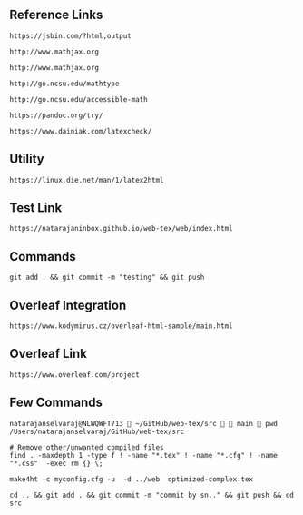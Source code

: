 
## Reference Links
    https://jsbin.com/?html,output 
    
    http://www.mathjax.org
    
    http://www.mathjax.org

    http://go.ncsu.edu/mathtype

    http://go.ncsu.edu/accessible-math

    https://pandoc.org/try/

    https://www.dainiak.com/latexcheck/

## Utility
    https://linux.die.net/man/1/latex2html

## Test Link
    https://natarajaninbox.github.io/web-tex/web/index.html

## Commands
    git add . && git commit -m "testing" && git push

## Overleaf Integration
    https://www.kodymirus.cz/overleaf-html-sample/main.html

## Overleaf Link
    https://www.overleaf.com/project    

## Few Commands
``` 
natarajanselvaraj@NLWQWFT713  ~/GitHub/web-tex/src   main  pwd
/Users/natarajanselvaraj/GitHub/web-tex/src
```
    
    # Remove other/unwanted compiled files
    find . -maxdepth 1 -type f ! -name "*.tex" ! -name "*.cfg" ! -name "*.css"  -exec rm {} \;
    
    make4ht -c myconfig.cfg -u  -d ../web  optimized-complex.tex

    cd .. && git add . && git commit -m "commit by sn.." && git push && cd src
